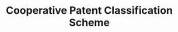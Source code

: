 ---
authors: collaboration between EPO and USPTO
description: CPC is the outcome of an ambitious harmonization effort to bring the
  best practices from the EPO and USPTO together. In fact, most U.S. patent documents
  are already classified in ECLA. The conversion from ECLA to CPC at the EPO will
  ensure IPC compliance and eliminate the need for the EPO to classify U.S. patent
  documents. At the USPTO, the conversion will provide an up-to date classification
  system that is internationally compatible.
documentation: https://www.cooperativepatentclassification.org/cpcSchemeAndDefinitions
last_edit: Fri, 01 Dec 2023 12:20:30 GMT
location: https://www.cooperativepatentclassification.org/about
related_projects: {}
slug: cooperative_patent_classification
tags:
- classification
title: Cooperative Patent Classification Scheme
uuid: 3aa314f5-20eb-4e21-96e8-d1f28e8dd51c
---